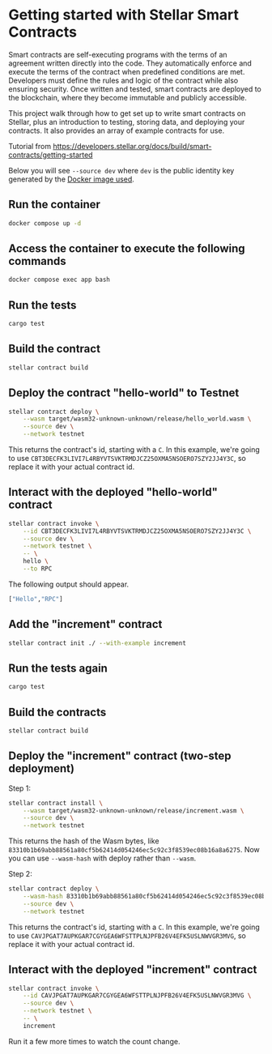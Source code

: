 # Getting started with Stellar Smart Contracts

Smart contracts are self-executing programs with the terms of an agreement written directly into the code. They automatically enforce and execute the terms of the contract when predefined conditions are met. Developers must define the rules and logic of the contract while also ensuring security. Once written and tested, smart contracts are deployed to the blockchain, where they become immutable and publicly accessible.

This project walk through how to get set up to write smart contracts on Stellar, plus an introduction to testing, storing data, and deploying your contracts. It also provides an array of example contracts for use.

Tutorial from https://developers.stellar.org/docs/build/smart-contracts/getting-started

Below you will see `--source dev` where `dev` is the public identity key generated by the [Docker image used](https://hub.docker.com/r/dalloglio/rust-with-stellar-cli).

## Run the container

```bash
docker compose up -d
```

## Access the container to execute the following commands

```bash
docker compose exec app bash
```

## Run the tests

```bash
cargo test
```

## Build the contract

```bash
stellar contract build
```

## Deploy the contract "hello-world" to Testnet

```bash
stellar contract deploy \
    --wasm target/wasm32-unknown-unknown/release/hello_world.wasm \
    --source dev \
    --network testnet
```

This returns the contract's id, starting with a `C`. In this example, we're going to use `CBT3DECFK3LIVI7L4RBYVTSVKTRMDJCZ25OXMA5NSOERO7SZY2JJ4Y3C`, so replace it with your actual contract id.

## Interact with the deployed "hello-world" contract

```bash
stellar contract invoke \
    --id CBT3DECFK3LIVI7L4RBYVTSVKTRMDJCZ25OXMA5NSOERO7SZY2JJ4Y3C \
    --source dev \
    --network testnet \
    -- \
    hello \
    --to RPC
```

The following output should appear.

```bash
["Hello","RPC"]
```

## Add the "increment" contract

```bash
stellar contract init ./ --with-example increment
```

## Run the tests again

```bash
cargo test
```

## Build the contracts

```bash
stellar contract build
```

## Deploy the "increment" contract (two-step deployment)

Step 1:

```bash
stellar contract install \
    --wasm target/wasm32-unknown-unknown/release/increment.wasm \
    --source dev \
    --network testnet
```

This returns the hash of the Wasm bytes, like `83310b1b69abb88561a80cf5b62414d054246ec5c92c3f8539ec08b16a8a6275`. Now you can use `--wasm-hash` with deploy rather than `--wasm`.

Step 2:

```bash
stellar contract deploy \
    --wasm-hash 83310b1b69abb88561a80cf5b62414d054246ec5c92c3f8539ec08b16a8a6275 \
    --source dev \
    --network testnet
```

This returns the contract's id, starting with a `C`. In this example, we're going to use `CAVJPGAT7AUPKGAR7CGYGEA6WFSTTPLNJPFB26V4EFK5USLNWVGR3MVG`, so replace it with your actual contract id.

## Interact with the deployed "increment" contract

```bash
stellar contract invoke \
    --id CAVJPGAT7AUPKGAR7CGYGEA6WFSTTPLNJPFB26V4EFK5USLNWVGR3MVG \
    --source dev \
    --network testnet \
    -- \
    increment
```

Run it a few more times to watch the count change.
